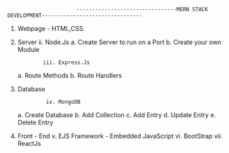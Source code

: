 

                          --------------------------------MERN STACK DEVELOPMENT--------------------------------



1. Webpage - HTML,CSS.

2. Server
               ii. Node.Js
  a. Create Server to run on a Port
  b. Create your own Module
  
  
               iii. Express.Js
   a. Route Methods
   b. Route Handlers
   
4. Database
 
                iv. MongoDB
   a. Create Database
   b. Add Collection
   c. Add Entry
   d. Update Entry
   e. Delete Entry
   
5. Front - End
                v. EJS Framework - Embedded JavaScript
               vi. BootStrap
               vii. ReactJs
               
